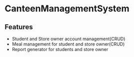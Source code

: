 # CanteenManagementSystem
## Features
- Student and Store owner account management(CRUD)
- Meal management for student and store owner(CRUD)
- Report generator for students and store owner

